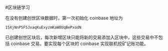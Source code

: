 #区块链学习

在没有创建创世区块数据时，第一次初始化 coinbase 地址为

`15XjNnP5F5JxaqKuExyzmKaW8UqBePxodN`

已创建创世区块后，每次新增区块只能将新的交易添加入区块中，这些交易中不包括 coinbase 交易。要实现每个区块的 coinbase 实现联机挖矿记账功能。